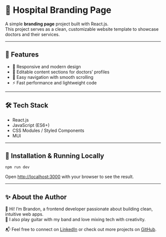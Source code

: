 # 🏥 Hospital Branding Page

A simple **branding page** project built with React.js.  
This project serves as a clean, customizable website template to showcase doctors and their services.

---

## 🚀 Features

- 🎨 Responsive and modern design  
- 🧩 Editable content sections for doctors’ profiles  
- 🔗 Easy navigation with smooth scrolling  
- ⚡ Fast performance and lightweight code  

---

## 🛠️ Tech Stack

- React.js  
- JavaScript (ES6+)  
- CSS Modules / Styled Components  
- MUI

---

## 🧪 Installation & Running Locally


```bash
npm run dev
```

Open [http://localhost:3000](http://localhost:3000) with your browser to see the result.


---

## ✨ About the Author

👋 Hi! I’m Brandon, a frontend developer passionate about building clean, intuitive web apps.  
🎸 I also play guitar with my band and love mixing tech with creativity.  

📬 Feel free to connect on [LinkedIn](https://www.linkedin.com/in/brandonlr/) or check out more projects on [GitHub](https://github.com/brandoneck).


